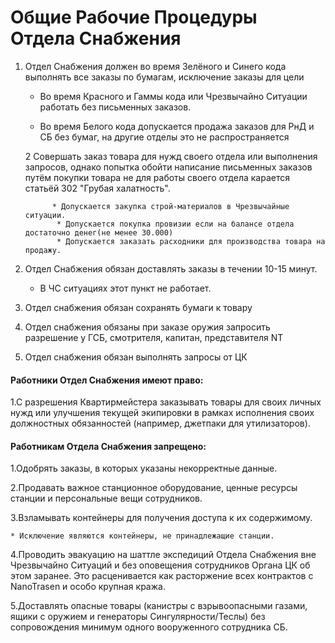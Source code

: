 # Общие Рабочие Процедуры Отдела Снабжения

1. Отдел Снабжения должен во время Зелёного и Синего кода выполнять все заказы по бумагам, исключение заказы для цели

    * Во время Красного и Гаммы кода или Чрезвычайно Ситуации работать без письменных заказов.

    * Во время Белого кода допускается продажа заказов для РнД и СБ без бумаг, на другие отделы это не распространяется

   2 Совершать заказ товара для нужд своего отдела или выполнения запросов, однако попытка обойти написание письменных заказов путём покупки товара не для работы своего отдела карается статьёй 302 "Грубая халатность".

             * Допускается закупка строй-материалов в Чрезвычайные ситуации.
              * Допускается покупка провизии если на балансе отдела достаточно денег(не менее 30.000)
              * Допускается заказать расходники для производства товара на продажу.

3. Отдел Снабжения обязан доставлять заказы в течении 10-15 минут.

    * В ЧС ситуациях этот пункт не работает.

4. Отдел снабжения обязан сохранять бумаги к товару

5. Отдел снабжения обязаны при заказе оружия запросить разрешение у ГСБ, смотрителя, капитан, представителя NT

6. Отдел снабжения обязан выполнять запросы от ЦК

#### Работники Отдел Снабжения имеют право:

1.С разрешения Квартирмейстера заказывать товары для своих личных нужд  или улучшения текущей экипировки в рамках исполнения своих должностных обязанностей (например, джетпаки для утилизаторов).

#### Работникам Отдела Снабжения запрещено:

1.Одобрять заказы, в которых указаны некорректные данные.

2.Продавать важное станционное оборудование, ценные ресурсы станции и персональные вещи сотрудников.

3.Взламывать контейнеры для получения доступа к их содержимому.

    * Исключение являются контейнеры, не принадлежащие станции.

4.Проводить эвакуацию на шаттле экспедиций Отдела Снабжения вне Чрезвычайно Ситуаций и без оповещения сотрудников Органа ЦК об этом заранее. Это расценивается как расторжение всех контрактов с NanoTrasen и особо крупная кража.

5.Доставлять опасные товары (канистры с взрывоопасными газами, ящики с оружием и генераторы Сингулярности/Теслы) без сопровождения минимум одного вооруженного сотрудника СБ.
